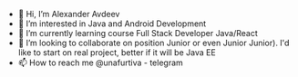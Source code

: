 - 👋 Hi, I’m Alexander Avdeev
- 👀 I’m interested in Java and Android Development
- 🌱 I’m currently learning course Full Stack Developer Java/React
- 💞️ I’m looking to collaborate on position Junior or even Junior Junior). I'd like to start on real project, better if it will be Java EE
- 📫 How to reach me  @unafurtiva - telegram


<!---
AlexanderAAvdeev/AlexanderAAvdeev is a ✨ special ✨ repository because its `README.md` (this file) appears on your GitHub profile.
You can click the Preview link to take a look at your changes.
--->
